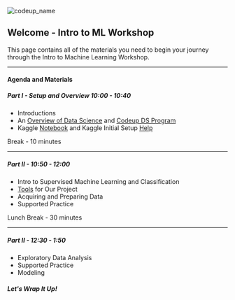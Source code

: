 ![codeup_name](https://750092.smushcdn.com/1449913/wp-content/uploads/2018/08/logo.png?lossy=1&strip=1&webp=1)

## Welcome - Intro to ML Workshop

This page contains all of the materials you need to begin your journey through the Intro to Machine Learning Workshop.
___

#### Agenda and Materials

##### Part I - Setup and Overview 10:00 - 10:40

- Introductions
- An [Overview of Data Science](https://faithkane3.github.io/ds_overview.pdf) and [Codeup DS Program](https://codeup.com/ds-admissions/)
- Kaggle [Notebook](https://www.kaggle.com/faithcodeup/classification-ml-workshop) and Kaggle Initial Setup [Help](https://towardsdatascience.com/kaggle-kernels-for-beginners-a-step-by-step-guide-3db6b1cd7606)

Break - 10 minutes

___

##### Part II - 10:50 - 12:00

- Intro to Supervised Machine Learning and Classification
- [Tools]((https://faithkane3.github.io/)) for Our Project
- Acquiring and Preparing Data
- Supported Practice


Lunch Break - 30 minutes

___

##### Part II - 12:30 - 1:50

- Exploratory Data Analysis
- Supported Practice
- Modeling


##### Let's Wrap It Up!
